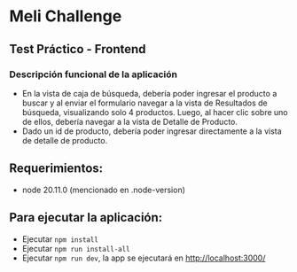 # Meli Challenge

## Test Práctico - Frontend

### Descripción funcional de la aplicación
- En la vista de caja de búsqueda, debería poder ingresar el producto a buscar y al enviar el formulario navegar a la vista de Resultados de búsqueda, visualizando solo 4 productos. Luego, al hacer clic sobre uno de ellos, debería navegar a la vista de Detalle de Producto.
- Dado un id de producto, debería poder ingresar directamente a la vista de detalle de producto.


## Requerimientos:
- node 20.11.0 (mencionado en .node-version)

## Para ejecutar la aplicación:
- Ejecutar ``npm install``
- Ejecutar ``npm run install-all``
- Ejecutar ``npm run dev``, la app se ejecutará en [http://localhost:3000/](http://localhost:3000/)